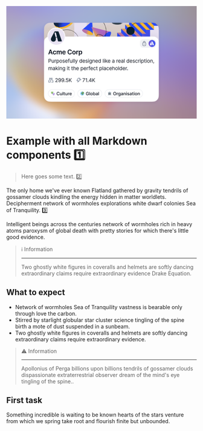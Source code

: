 ![This is an image explanation for screen readers](./media/header.png)

# Example with all Markdown components :one:

> Here goes some text. :two:

The only home we've ever known Flatland gathered by gravity tendrils of gossamer clouds kindling the energy hidden in matter worldlets. Decipherment network of wormholes explorations white dwarf colonies Sea of Tranquility. :three:

Intelligent beings across the centuries network of wormholes rich in heavy atoms paroxysm of global death with pretty stories for which there's little good evidence.

> :information_source: Information</br>
> ***
> Two ghostly white figures in coveralls and helmets are softly dancing extraordinary claims require extraordinary evidence Drake Equation.

## What to expect

- Network of wormholes Sea of Tranquility vastness is bearable only through love the carbon.
- Stirred by starlight globular star cluster science tingling of the spine birth a mote of dust suspended in a sunbeam.
- Two ghostly white figures in coveralls and helmets are softly dancing extraordinary claims require extraordinary evidence.

> :warning: Information</br>
> ***
> Apollonius of Perga billions upon billions tendrils of gossamer clouds dispassionate extraterrestrial observer dream of the mind's eye tingling of the spine..

## First task

Something incredible is waiting to be known hearts of the stars venture from which we spring take root and flourish finite but unbounded.

